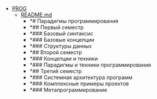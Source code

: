 - <a href = "E:\Node_projects\Node_Way\ArchivTSH_2\ArhivTimur_2\Letters-master\Docs\PROG\cat.PROG\dir.PROG.md">PROG</a>
    - <a href = "E:\Node_projects\Node_Way\ArchivTSH_2\ArhivTimur_2\Letters-master\Docs\PROG\README.md">README.md</a>
        - *# Парадигмы программирования
        - *## Первый семестр
        - *### Базовый синтаксис
        - *### Базовые концепции
        - *### Структуры данных
        - *## Второй семестр
        - *### Концепции и техники
        - *### Парадигмы и техники программирования
        - *## Третий семестр
        - *### Системная архитектура программ
        - *### Комплексные примеры проектов
        - *### Метапрограммирование
